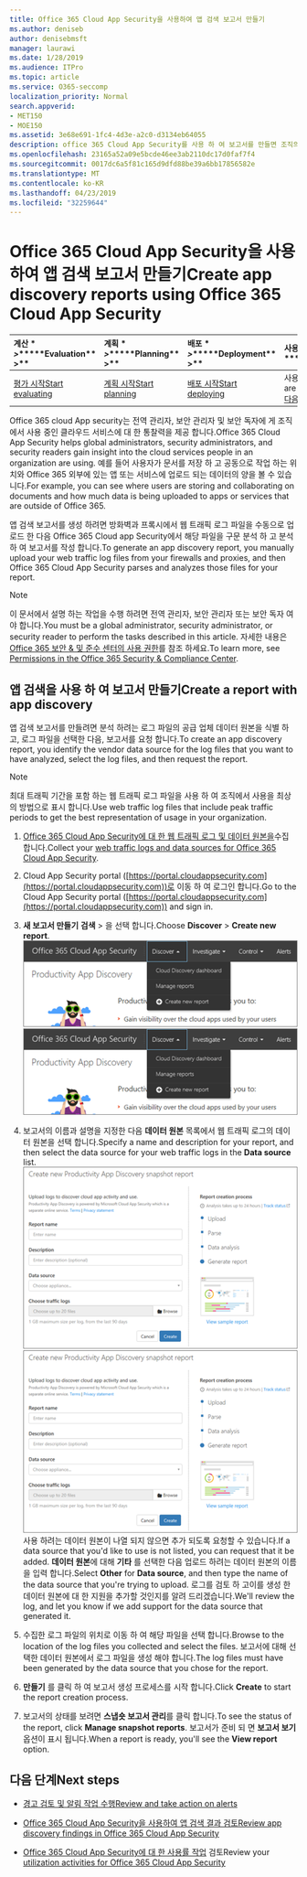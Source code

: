 ```yaml
---
title: Office 365 Cloud App Security을 사용하여 앱 검색 보고서 만들기
ms.author: deniseb
author: denisebmsft
manager: laurawi
ms.date: 1/28/2019
ms.audience: ITPro
ms.topic: article
ms.service: O365-seccomp
localization_priority: Normal
search.appverid:
- MET150
- MOE150
ms.assetid: 3e68e691-1fc4-4d3e-a2c0-d3134eb64055
description: office 365 Cloud App Security를 사용 하 여 보고서를 만들면 조직의 사용자가 office 365 및 기타 앱을 사용 하는 방법을 이해할 수 있습니다.
ms.openlocfilehash: 23165a52a09e5bcde46ee3ab2110dc17d0faf7f4
ms.sourcegitcommit: 0017dc6a5f81c165d9dfd88be39a6bb17856582e
ms.translationtype: MT
ms.contentlocale: ko-KR
ms.lasthandoff: 04/23/2019
ms.locfileid: "32259644"
---
```

# <a name="create-app-discovery-reports-using-office-365-cloud-app-security"></a><span data-ttu-id="fd485-103">Office 365 Cloud App Security을 사용하여 앱 검색 보고서 만들기</span><span class="sxs-lookup"><span data-stu-id="fd485-103">Create app discovery reports using Office 365 Cloud App Security</span></span>

|<span data-ttu-id="fd485-104">계산 \* *\>*\*</span><span class="sxs-lookup"><span data-stu-id="fd485-104">\*\*\*\*Evaluation\*\* \>\*\*</span></span>|<span data-ttu-id="fd485-105">계획 \* *\>*\*</span><span class="sxs-lookup"><span data-stu-id="fd485-105">\*\*\*\*Planning\*\* \>\*\*</span></span>|<span data-ttu-id="fd485-106">배포 \* *\>*\*</span><span class="sxs-lookup"><span data-stu-id="fd485-106">\*\*\*\*Deployment\*\* \>\*\*</span></span>|<span data-ttu-id="fd485-107">사용률 \* \* \* \*</span><span class="sxs-lookup"><span data-stu-id="fd485-107">\*\*\*\*Utilization\*\*\*\*</span></span>|
|:-----|:-----|:-----|:-----|
|[<span data-ttu-id="fd485-108">평가 시작</span><span class="sxs-lookup"><span data-stu-id="fd485-108">Start evaluating</span></span>](office-365-cas-overview.md) <br/> |[<span data-ttu-id="fd485-109">계획 시작</span><span class="sxs-lookup"><span data-stu-id="fd485-109">Start planning</span></span>](get-ready-for-office-365-cas.md) <br/> |[<span data-ttu-id="fd485-110">배포 시작</span><span class="sxs-lookup"><span data-stu-id="fd485-110">Start deploying</span></span>](turn-on-office-365-cas.md) <br/> |<span data-ttu-id="fd485-111">사용자가 여기 있어!</span><span class="sxs-lookup"><span data-stu-id="fd485-111">You are here!</span></span>  <br/> [<span data-ttu-id="fd485-112">다음 단계</span><span class="sxs-lookup"><span data-stu-id="fd485-112">Next steps</span></span>](#next-steps) <br/> |
   
<span data-ttu-id="fd485-113">Office 365 cloud App security는 전역 관리자, 보안 관리자 및 보안 독자에 게 조직에서 사용 중인 클라우드 서비스에 대 한 통찰력을 제공 합니다.</span><span class="sxs-lookup"><span data-stu-id="fd485-113">Office 365 Cloud App Security helps global administrators, security administrators, and security readers gain insight into the cloud services people in an organization are using.</span></span> <span data-ttu-id="fd485-114">예를 들어 사용자가 문서를 저장 하 고 공동으로 작업 하는 위치와 Office 365 외부에 있는 앱 또는 서비스에 업로드 되는 데이터의 양을 볼 수 있습니다.</span><span class="sxs-lookup"><span data-stu-id="fd485-114">For example, you can see where users are storing and collaborating on documents and how much data is being uploaded to apps or services that are outside of Office 365.</span></span>
  
<span data-ttu-id="fd485-115">앱 검색 보고서를 생성 하려면 방화벽과 프록시에서 웹 트래픽 로그 파일을 수동으로 업로드 한 다음 Office 365 Cloud app Security에서 해당 파일을 구문 분석 하 고 분석 하 여 보고서를 작성 합니다.</span><span class="sxs-lookup"><span data-stu-id="fd485-115">To generate an app discovery report, you manually upload your web traffic log files from your firewalls and proxies, and then Office 365 Cloud App Security parses and analyzes those files for your report.</span></span>
  
> [!NOTE]
> <span data-ttu-id="fd485-116">이 문서에서 설명 하는 작업을 수행 하려면 전역 관리자, 보안 관리자 또는 보안 독자 여야 합니다.</span><span class="sxs-lookup"><span data-stu-id="fd485-116">You must be a global administrator, security administrator, or security reader to perform the tasks described in this article.</span></span> <span data-ttu-id="fd485-117">자세한 내용은 [Office 365 보안 &amp; 및 준수 센터의 사용 권한](permissions-in-the-security-and-compliance-center.md)를 참조 하세요.</span><span class="sxs-lookup"><span data-stu-id="fd485-117">To learn more, see [Permissions in the Office 365 Security &amp; Compliance Center](permissions-in-the-security-and-compliance-center.md).</span></span> 
  
## <a name="create-a-report-with-app-discovery"></a><span data-ttu-id="fd485-118">앱 검색을 사용 하 여 보고서 만들기</span><span class="sxs-lookup"><span data-stu-id="fd485-118">Create a report with app discovery</span></span>

<span data-ttu-id="fd485-119">앱 검색 보고서를 만들려면 분석 하려는 로그 파일의 공급 업체 데이터 원본을 식별 하 고, 로그 파일을 선택한 다음, 보고서를 요청 합니다.</span><span class="sxs-lookup"><span data-stu-id="fd485-119">To create an app discovery report, you identify the vendor data source for the log files that you want to have analyzed, select the log files, and then request the report.</span></span>
  
> [!NOTE]
> <span data-ttu-id="fd485-120">최대 트래픽 기간을 포함 하는 웹 트래픽 로그 파일을 사용 하 여 조직에서 사용을 최상의 방법으로 표시 합니다.</span><span class="sxs-lookup"><span data-stu-id="fd485-120">Use web traffic log files that include peak traffic periods to get the best representation of usage in your organization.</span></span> 
  
1. <span data-ttu-id="fd485-121">[Office 365 Cloud App Security에 대 한 웹 트래픽 로그 및 데이터 원본을](web-traffic-logs-and-data-sources-for-ocas.md)수집 합니다.</span><span class="sxs-lookup"><span data-stu-id="fd485-121">Collect your [web traffic logs and data sources for Office 365 Cloud App Security](web-traffic-logs-and-data-sources-for-ocas.md).</span></span>
    
2. <span data-ttu-id="fd485-122">Cloud App Security portal ([https://portal.cloudappsecurity.com](https://portal.cloudappsecurity.com))로 이동 하 여 로그인 합니다.</span><span class="sxs-lookup"><span data-stu-id="fd485-122">Go to the Cloud App Security portal ([https://portal.cloudappsecurity.com](https://portal.cloudappsecurity.com)) and sign in.</span></span> 
       
3. <span data-ttu-id="fd485-123">**새 보고서 만들기** **검색** \> 을 선택 합니다.</span><span class="sxs-lookup"><span data-stu-id="fd485-123">Choose **Discover** \> **Create new report**.</span></span> <br><span data-ttu-id="fd485-124">![Office 365 CAS 포털에서 검색을 선택 합니다.](media/73b5299f-94b5-49dd-a00f-154d188eb2c5.png)</span><span class="sxs-lookup"><span data-stu-id="fd485-124">![In the Office 365 CAS portal, choose Discover](media/73b5299f-94b5-49dd-a00f-154d188eb2c5.png)</span></span><br>
  
4. <span data-ttu-id="fd485-125">보고서의 이름과 설명을 지정한 다음 **데이터 원본** 목록에서 웹 트래픽 로그의 데이터 원본을 선택 합니다.</span><span class="sxs-lookup"><span data-stu-id="fd485-125">Specify a name and description for your report, and then select the data source for your web traffic logs in the **Data source** list.</span></span> <br><span data-ttu-id="fd485-126">![O365 CAS에서 새 보고서 만들기 \> 검색을 선택 합니다.](media/22e660f0-5eb2-49fa-9fea-f88a5809a07b.png)</span><span class="sxs-lookup"><span data-stu-id="fd485-126">![In O365 CAS, choose Discover \> Create new report](media/22e660f0-5eb2-49fa-9fea-f88a5809a07b.png)</span></span><br><span data-ttu-id="fd485-127">사용 하려는 데이터 원본이 나열 되지 않으면 추가 되도록 요청할 수 있습니다.</span><span class="sxs-lookup"><span data-stu-id="fd485-127">If a data source that you'd like to use is not listed, you can request that it be added.</span></span> <span data-ttu-id="fd485-128">**데이터 원본**에 대해 **기타** 를 선택한 다음 업로드 하려는 데이터 원본의 이름을 입력 합니다.</span><span class="sxs-lookup"><span data-stu-id="fd485-128">Select **Other** for **Data source**, and then type the name of the data source that you're trying to upload.</span></span> <span data-ttu-id="fd485-129">로그를 검토 하 고이를 생성 한 데이터 원본에 대 한 지원을 추가할 것인지를 알려 드리겠습니다.</span><span class="sxs-lookup"><span data-stu-id="fd485-129">We'll review the log, and let you know if we add support for the data source that generated it.</span></span> 
  
5. <span data-ttu-id="fd485-130">수집한 로그 파일의 위치로 이동 하 여 해당 파일을 선택 합니다.</span><span class="sxs-lookup"><span data-stu-id="fd485-130">Browse to the location of the log files you collected and select the files.</span></span> <span data-ttu-id="fd485-131">보고서에 대해 선택한 데이터 원본에서 로그 파일을 생성 해야 합니다.</span><span class="sxs-lookup"><span data-stu-id="fd485-131">The log files must have been generated by the data source that you chose for the report.</span></span>
    
6. <span data-ttu-id="fd485-132">**만들기** 를 클릭 하 여 보고서 생성 프로세스를 시작 합니다.</span><span class="sxs-lookup"><span data-stu-id="fd485-132">Click **Create** to start the report creation process.</span></span> 
    
7. <span data-ttu-id="fd485-133">보고서의 상태를 보려면 **스냅숏 보고서 관리**를 클릭 합니다.</span><span class="sxs-lookup"><span data-stu-id="fd485-133">To see the status of the report, click **Manage snapshot reports**.</span></span> <span data-ttu-id="fd485-134">보고서가 준비 되 면 **보고서 보기** 옵션이 표시 됩니다.</span><span class="sxs-lookup"><span data-stu-id="fd485-134">When a report is ready, you'll see the **View report** option.</span></span> 
    
## <a name="next-steps"></a><span data-ttu-id="fd485-135">다음 단계</span><span class="sxs-lookup"><span data-stu-id="fd485-135">Next steps</span></span>

- [<span data-ttu-id="fd485-136">경고 검토 및 알림 작업 수행</span><span class="sxs-lookup"><span data-stu-id="fd485-136">Review and take action on alerts</span></span>](review-office-365-cas-alerts.md)
    
- [<span data-ttu-id="fd485-137">Office 365 Cloud App Security을 사용하여 앱 검색 결과 검토</span><span class="sxs-lookup"><span data-stu-id="fd485-137">Review app discovery findings in Office 365 Cloud App Security</span></span>](review-app-discovery-findings-in-ocas.md)
    
- <span data-ttu-id="fd485-138">[Office 365 Cloud App Security에 대 한 사용률 작업](utilization-activities-for-ocas.md) 검토</span><span class="sxs-lookup"><span data-stu-id="fd485-138">Review your [utilization activities for Office 365 Cloud App Security](utilization-activities-for-ocas.md)</span></span>
    

